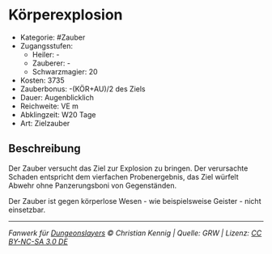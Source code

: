 # Körperexplosion

- Kategorie: #Zauber
- Zugangsstufen:
  - Heiler: -
  - Zauberer: -
  - Schwarzmagier: 20
- Kosten: 3735
- Zauberbonus: -(KÖR+AU)/2 des Ziels
- Dauer: Augenblicklich
- Reichweite: VE m
- Abklingzeit: W20 Tage
- Art: Zielzauber

## Beschreibung

Der Zauber versucht das Ziel zur Explosion zu bringen. Der verursachte Schaden entspricht dem vierfachen Probenergebnis, das Ziel würfelt Abwehr ohne Panzerungsboni von Gegenständen.

Der Zauber ist gegen körperlose Wesen - wie beispielsweise Geister - nicht einsetzbar.

---

_Fanwerk für [Dungeonslayers](https://www.dungeonslayers.net/) © Christian Kennig | Quelle: GRW | Lizenz: [CC BY-NC-SA 3.0 DE](https://creativecommons.org/licenses/by-nc-sa/3.0/de/)_

